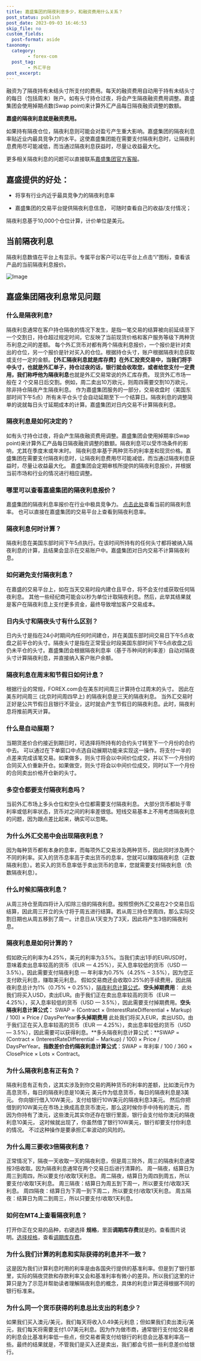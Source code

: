 ```yaml
---
title: 嘉盛集团的隔夜利息多少，和融资费用什么关系？
post_status: publish
post_date: 2023-09-03 16:46:53
skip_file: no
custom_fields: 
  post-format: aside
taxonomy:
  category:
        - forex-com
  post_tag:
        - 外汇平台
post_excerpt: 
---
```

融资为了隔夜持有未结头寸所支付的费用。每天的融资费用自动用于持有未结头寸的每日（包括周末）账户。如有头寸持仓过夜，将会产生隔夜融资费用调整。嘉盛集团会使用掉期点数(Swap point)来计算外汇产品每日隔夜融资调整的数额。

**嘉盛的隔夜利息就是融资费用。**

如果持有隔夜仓位，隔夜利息则可能会对盈亏产生重大影响。嘉盛集团的隔夜利息率贴近业内最具竞争力的水平。这使嘉盛集团能在需要支付隔夜利息时，让隔夜利息费用尽可能减低，而当通过隔夜利息获益时，尽量让收益最大化。

更多相关隔夜利息的问题可以直接联系[嘉盛集团官方客服](http://www.ssgg.net/forex-customer-service.html)。

## 嘉盛提供的好处：

* 将享有行业内近乎最具竞争力的隔夜利息率

* 嘉盛集团的交易平台提供隔夜利息信息， 可随时查看自己的收益/支付情况；

隔夜利息基于10,000个仓位计算，计价单位是美元。

## 当前隔夜利息

隔夜利息数值在平台上有显示。专属平台客户可以在平台上点击“i”图标，查看该产品的当前隔夜利息报价。

![Image](https://cdn.fendou.la/tuoss/rollover-rates.png)

## 嘉盛集团隔夜利息常见问题

### **什么是隔夜利息?**

隔夜利息通常在客户持仓隔夜的情况下发生，是指一笔交易的结算被向前延续至下一个交割日，持仓超过规定时间，它反映了当前现货价格和客户服务等级下两种货币利息之间的差额。
每个外汇货币对都有两个隔夜利息报价，一个报价是针对卖出的仓位，另一个报价是针对买入的仓位。根据持仓头寸，账户根据隔夜利息获取或支付一定的金额。**【外汇隔夜利息就是库存费】**在外汇投资交易中，当我们将手中头寸，也就是外汇单子，持仓过夜的话，银行就会收取您，或者给您支付一定费用，我们称呼他为**隔夜利息**也就是外汇交易常说的外汇库存费。
现货外汇市场一般在 2 个交易日后交割。例如，周二卖出10万欧元，则周四需要交割10万欧元，除非持仓隔夜产生隔夜利息。
作为嘉盛集团服务的一部分，交易收盘时（美国东部时间下午5点）所有未平仓头寸会自动延期至下一个结算日。隔夜利息的调整简单的说就每日头寸延期成本的计算。嘉盛集团对日内交易不计算隔夜利息。

### **隔夜利息是如何决定的？**

如有头寸持仓过夜，将会产生隔夜融资费用调整。嘉盛集团会使用掉期率(Swap point)来计算外汇产品每日隔夜融资调整的数额。隔夜利息可以受市场条件的影响，尤其在季度末或年末时。
隔夜利息率基于两种货币的利率差和现货价格。嘉盛集团在需要支付隔夜利息时，让隔夜利息费用尽可能减低，而当通过隔夜利息获益时，尽量让收益最大化。
嘉盛集团会定期审核所提供的隔夜利息报价，并根据当前市场和行业的情况进行相应调整。

### **哪里可以查看嘉盛集团的隔夜利息报价？**

嘉盛集团的隔夜利息率报价在行业中极具竞争力。 [点击此处](https://www.asia-jsjt.com/cn/why-us/rollover-rates/)查看当前的隔夜利息率。
也可以直接在嘉盛集团的交易平台上查看到隔夜利息率。

### **隔夜利息何时计算？**

隔夜利息在美国东部时间下午5点执行。在该时间所持有的任何头寸都将被纳入隔夜利息的计算，且结果会显示在交易账户中。嘉盛集团对日内交易不计算隔夜利息。

### **如何避免支付隔夜利息？**

在嘉盛的交易平台上，如在当天交易时段内建仓且平仓，将不会支付或获取任何隔夜利息。
其他一些经纪商可能会以秒为单位计取隔夜利息。然后，此举其结果就是客户在隔夜利息上支付更多资金，最终导致增加客户交易成本。

### **日内头寸和隔夜头寸有什么区别？**

日内头寸是指在24小时期间内任何时间建仓，并在美国东部时间交易日下午5点收盘之前平仓的头寸。隔夜头寸是指在正常营业时段美国东部时间下午5点收盘之后仍未平仓的头寸。嘉盛集团会根据隔夜利息率（基于币种间的利率差）自动对隔夜头寸计算隔夜利息，并直接纳入客户账户余额。

### **隔夜利息在周末和节假日如何计息？**

根据行业的常规，FOREX.com会在美东时间周三计算持仓过周末的头寸。 因此在美东时间周三 (北京时间周四早上) 的隔夜利息是三天的隔夜利息。
当外汇交易时正好是公共节假日且银行不营业，这时就会产生节假日的隔夜利息。此时，隔夜利息将推前两天计算。

### **什么是自动展期？**

当期货差价合约接近到期日时，可选择将所持有的合约头寸转至下一个月份的合约中去。
可以通过在下单窗口中点选自动展期功能来实现这一操作。将支付一半的点差来完成该笔交易。如果做多，则头寸将会以中间价位成交，并以下一个月份的合同买入价重新开仓。如果做空，则头寸将会以中间价位成交，同时以下一个月份的合同卖出价格开仓新的头寸。

### **多空仓都**要支付隔夜利息吗？

当前外汇市场上多头仓位和空头仓位都需要支付隔夜利息。
大部分货币都处于零利率或低利率状态，货币对之间的利率差很低。短线交易基本上不用考虑隔夜利息的问题，因为跟点差比起来，确实可以忽略。

### 为什么外汇交易中会出现隔夜利息？

因为每种货币都有本身的息率，而每项外汇交易涉及两种货币，因此同时涉及两个不同的利率。买入的货币息率高于卖出货币的息率，您就可以赚取隔夜利息（正数隔夜利息）。若买入的货币息率低于卖出货币的息率，您就需要支付隔夜利息（负数隔夜利息）。

### 什么时候扣隔夜利息？

从周三持仓至周四将计入/扣除三倍的隔夜利息。按照惯例外汇交易在2个交易日后结算，因此周三开立的头寸将于周五进行结算。若从周三持仓至周四，那么实际交割日期也从周五移到了周一。计息日从1天变为了3天，因此将产生3倍的隔夜利息。

### 隔夜利息是如何计算的？

假如欧元的利率为4.25%，美元的利率为3.5%。当我们卖出1手的EURUSD时，意味着卖出息率较高的货币（EUR — 4.25%），买入息率较低的货币（USD — 3.5%）。因此需要支付隔夜利息 — 年利率为0.75%（4.25% − 3.5%），因为您正支付欧元利息，赚取美元利息。
假如交易商还会收取0.25%的手续费用，因此隔夜利息总计为1%（0.75% + 0.25%），[隔夜利息计算公式](https://a.c-dn.net/b/3P0y5M.png)。**空头掉期费用**：
此处我们将买入USD，卖出EUR。由于我们正在卖出息率较高的货币（EUR — 4.25%），买入息率较低的货币（USD — 3.5%），因此需要支付掉期费用。**空头隔夜利息计算公式：** SWAP = (Contract × (InterestRateDifferential + Markup) / 100) × Рrice / DaysPerYear**多头掉期费用**
此处我们将买入EUR，卖出USD。由于我们正在买入息率较高的货币（EUR — 4.25%），卖出息率较低的货币（USD — 3.5%），因此需要可以获得利息。**多头隔夜利息计算公式：**SWAP = (Contract × (InterestRateDifferential − Markup) / 100) × Рrice / DaysPerYear。**指数差价合约隔夜利息计算公式**：SWAP = 年利率 / 100 / 360 × ClosePrice × Lots × Contract。

### 为什么隔夜利息有正有负？

隔夜利息有正有负，这其实涉及到你交易的两种货币的利率的差额，比如澳元作为高息货币，每日的隔夜利息是10美元
美元作为低息货币，每日的隔夜利息是3美元。
你向银行借入10W美元，支付给银行10W美元的隔夜利息3美元。
然后你把借到的10W美元在市场上换成高息货币澳元，那么这时候你手中持有的澳元，而因为你持有了澳元，这些澳元其实你还存在银行里面，银行会支付给你澳元的隔夜利息10美元，
这时候就出现了，你虽然借了银行10W美元，银行却要支付你利息的情况。
不过这种操作是要承担汇率波动的风险的。

### 为什么周三要收3倍隔夜利息？

正常情况下，隔夜一天收取一天的隔夜利息，但是周三除外，周三的隔夜利息通常按3倍收取。因为隔夜利息通常在两个交易日后进行清算的。
周一隔夜，结算日为周三到周四，所以要支付/收取1天利息。
周二隔夜，结算日为周四到周五，所以要支付/收取1天利息。
周三隔夜：结算日为周五到下周一，所以要支付/收取3天利息。
周四隔夜：结算日为下周一到下周二，所以要支付/收取1天利息。
周五隔夜：结算日为周二到周三，所以只要支付/收取1天利息。

### 如何在MT4上查看隔夜利息？

打开你正在交易的品种，右键选择 **规格**，里面**调期库存费**就是的。查看图片说明。[选择规格](https://pic2.zhimg.com/80/v2-9ecf975a086c4947cd0f76002d1d85f9_1440w.jpg)，查看[调期库存费](https://pic4.zhimg.com/80/v2-5bda249fa799b2b2a91a46316de3037f_1440w.jpg)。

### **为什么我们计算的利息和实际获得的利息并不一致？**

这是因为我们计算利息时用的利率是由各国央行提供的基准利率。但是到了银行那里，实际的隔夜贷款和存款利率又会和基准利率有微小的差异。所以我们这里的计算只是为了示范并帮助读者理解隔夜利息的概念，具体的利息计算还得根据不同的银行标准来。

### **为什么同一个货币获得的利息总比支出的利息少？**

如果我们买入澳元/美元，我们每天将收入0.49美元利息；但如果我们卖出澳元/美元，我们每天将需要支付1.07美元利息。因为作为做市商，通常银行支付给交易者的利息会比基准利率低一些点，但交易者需支付给银行的利息会比基准利率高一些。最终的结果就是，不管我们是买入还是卖出，我们都会亏损一些利息差价给银行。